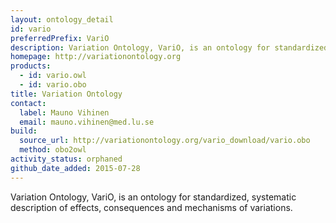 ```yaml
---
layout: ontology_detail
id: vario
preferredPrefix: VariO
description: Variation Ontology, VariO, is an ontology for standardized, systematic description of effects, consequences and mechanisms of variations.
homepage: http://variationontology.org
products:
  - id: vario.owl
  - id: vario.obo
title: Variation Ontology
contact:
  label: Mauno Vihinen
  email: mauno.vihinen@med.lu.se
build:
  source_url: http://variationontology.org/vario_download/vario.obo
  method: obo2owl
activity_status: orphaned
github_date_added: 2015-07-28
---
```


Variation Ontology, VariO, is an ontology for standardized, systematic description of effects, consequences and mechanisms of variations.
